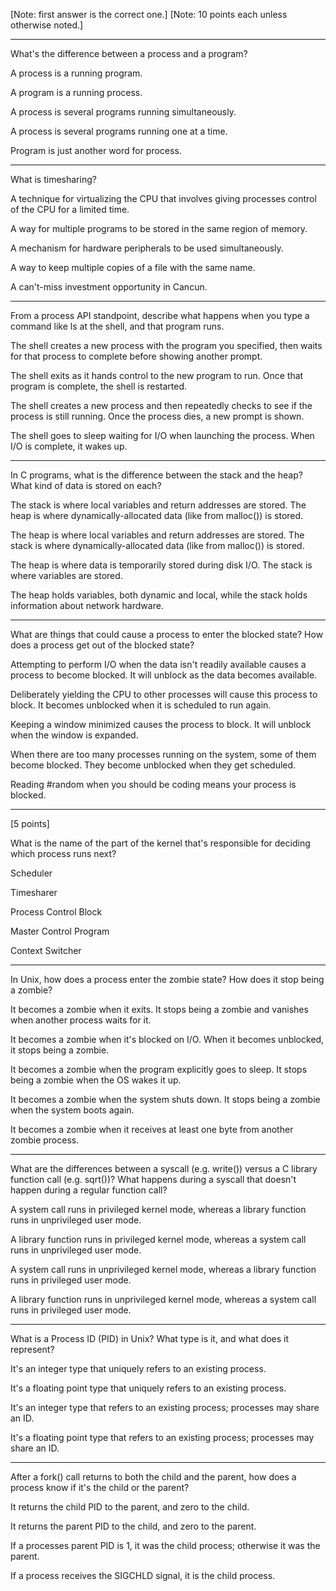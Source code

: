 [Note: first answer is the correct one.]
[Note: 10 points each unless otherwise noted.]

---

What's the difference between a process and a program?

A process is a running program.

A program is a running process.

A process is several programs running simultaneously.

A process is several programs running one at a time.

Program is just another word for process.

---

What is timesharing?

A technique for virtualizing the CPU that involves giving processes control of the CPU for a limited time.

A way for multiple programs to be stored in the same region of memory.

A mechanism for hardware peripherals to be used simultaneously.

A way to keep multiple copies of a file with the same name.

A can't-miss investment opportunity in Cancun.

---

From a process API standpoint, describe what happens when you type a command like ls at the shell, and that program runs.

The shell creates a new process with the program you specified, then waits for that process to complete before showing another prompt.

The shell exits as it hands control to the new program to run. Once that program is complete, the shell is restarted.

The shell creates a new process and then repeatedly checks to see if the process is still running. Once the process dies, a new prompt is shown.

The shell goes to sleep waiting for I/O when launching the process. When I/O is complete, it wakes up.

---

In C programs, what is the difference between the stack and the heap? What kind of data is stored on each?

The stack is where local variables and return addresses are stored. The heap is where dynamically-allocated data (like from malloc()) is stored.

The heap is where local variables and return addresses are stored. The stack is where dynamically-allocated data (like from malloc()) is stored.

The heap is where data is temporarily stored during disk I/O. The stack is where variables are stored.

The heap holds variables, both dynamic and local, while the stack holds information about network hardware.

---

What are things that could cause a process to enter the blocked state? How does a process get out of the blocked state?

Attempting to perform I/O when the data isn't readily available causes a process to become blocked. It will unblock as the data becomes available.

Deliberately yielding the CPU to other processes will cause this process to block. It becomes unblocked when it is scheduled to run again.

Keeping a window minimized causes the process to block. It will unblock when the window is expanded.

When there are too many processes running on the system, some of them become blocked. They become unblocked when they get scheduled.

Reading #random when you should be coding means your process is blocked.

---

[5 points]

What is the name of the part of the kernel that's responsible for deciding which process runs next?

Scheduler

Timesharer

Process Control Block

Master Control Program

Context Switcher

---

In Unix, how does a process enter the zombie state? How does it stop being a zombie?

It becomes a zombie when it exits. It stops being a zombie and vanishes when another process waits for it.

It becomes a zombie when it's blocked on I/O. When it becomes unblocked, it stops being a zombie.

It becomes a zombie when the program explicitly goes to sleep. It stops being a zombie when the OS wakes it up.

It becomes a zombie when the system shuts down. It stops being a zombie when the system boots again.

It becomes a zombie when it receives at least one byte from another zombie process.

---

What are the differences between a syscall (e.g. write()) versus a C library function call (e.g. sqrt())? What happens during a syscall that doesn't happen during a regular function call?

A system call runs in privileged kernel mode, whereas a library function runs in unprivileged user mode.

A library function runs in privileged kernel mode, whereas a system call runs in unprivileged user mode.

A system call runs in unprivileged kernel mode, whereas a library function runs in privileged user mode.

A library function runs in unprivileged kernel mode, whereas a system call runs in privileged user mode.

---

What is a Process ID (PID) in Unix? What type is it, and what does it represent?

It's an integer type that uniquely refers to an existing process.

It's a floating point type that uniquely refers to an existing process.

It's an integer type that refers to an existing process; processes may share an ID.

It's a floating point type that refers to an existing process; processes may share an ID.

---

After a fork() call returns to both the child and the parent, how does a process know if it's the child or the parent?

It returns the child PID to the parent, and zero to the child.

It returns the parent PID to the child, and zero to the parent.

If a processes parent PID is 1, it was the child process; otherwise it was the parent.

If a process receives the SIGCHLD signal, it is the child process.

